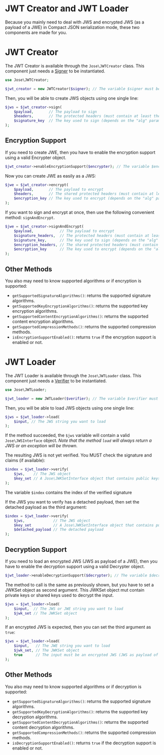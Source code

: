 JWT Creator and JWT Loader
=====================

Because you mainly need to deal with JWS and encrypted JWS (as a payload of a JWE) in Compact JSON serialization mode, these two components are made for you.

# JWT Creator

The JWT Creator is available through the `Jose\JWTCreator` class.
This component just needs a [Signer](Sign.md) to be instantiated.

```php
use Jose\JWTCreator;

$jwt_creator = new JWTCreator($signer); // The variable $signer must be a valid Jose\SignerInterface object
```

Then, you will be able to create JWS objects using one single line:

```php
$jws = $jwt_creator->sign(
    $payload,       // The payload to sign
    $headers,       // The protected headers (must contain at least the "alg" parameter)
    $signature_key  // The key used to sign (depends on the "alg" parameter)
);
```

## Encryption Support

If you need to create JWE, then you have to enable the encryption support using a valid Encrypter object.

```php
$jwt_creator->enableEncryptionSupport($encrypter); // The variable $encrypter must be a valid Jose\EncrypterInterface object
```

Now you can create JWE as easily as a JWS:

```php
$jwe = $jwt_creator->encrypt(
    $payload,       // The payload to encrypt
    $headers,       // The shared protected headers (must contain at least the "alg" and "enc" parameters)
    $encryption_key // The key used to encrypt (depends on the "alg" parameter)
);
```

If you want to sign and encrypt at once, then use the following convenient method: `signAndEncrypt`.

```php
$jwe = $jwt_creator->signAndEncrypt(
    $payload,            // The payload to encrypt
    $signature_headers,  // The protected headers (must contain at least the "alg" parameter)
    $signature_key,      // The key used to sign (depends on the "alg" parameter)
    $encryption_headers, // The shared protected headers (must contain at least the "alg" and "enc" parameters)
    $encryption_key      // The key used to encrypt (depends on the "alg" parameter)
);
```

## Other Methods

You also may need to know supported algorithms or if encryption is supported:

* `getSupportedSignatureAlgorithms()`: returns the supported signature algorithms.
* `getSupportedKeyEncryptionAlgorithms()`: returns the supported key encryption algorithms.
* `getSupportedContentEncryptionAlgorithms()`: returns the supported content encryption algorithms.
* `getSupportedCompressionMethods()`: returns the supported compression methods.
* `isEncryptionSupportEnabled()`: returns `true` if the encryption support is enabled or not.


# JWT Loader

The JWT Loader is available through the `Jose\JWTLoader` class.
This component just needs a [Verifier](Verify.md) to be instantiated.

```php
use Jose\JWTLoader;

$jwt_loader = new JWTLoader($verifier); // The variable $verifier must be a valid Jose\VerifierInterface object
```

Then, you will be able to load JWS objects using one single line:

```php
$jws = $jwt_loader->load(
    $input, // The JWS string you want to load
);
```


If the method succeeded, the `$jws` variable will contain a valid `Jose\JWSInterface` object.
*Note that the method `load` will always return a JWS or an exception will be thrown.*

The resulting JWS is not yet verified. You MUST check the signature and claims (if available):

```php
$index = $jwt_loader->verify(
    $jws,    // The JWS object
    $key_set // A Jose\JWKSetInterface object that contains public keys
);
```

The variable `$index` contains the index of the verified signature 

If the JWS you want to verify has a detached payload, then set the detached payload as the third argument:

```php
$index = $jwt_loader->verify(
    $jws,             // The JWS object
    $key_set          // A Jose\JWKSetInterface object that contains public keys
    $detached_payload // The detached payload
);
```

## Decryption Support

If you need to load an encrypted JWS (JWS as payload of a JWE), then you have to enable the decryption support using a valid Decrypter object.

```php
$jwt_loader->enableDecryptionSupport($decrypter); // The variable $decrypter must be a valid Jose\DecrypterInterface object
```

The method to call is the same as previously shown, but you have to set a JWKSet object as second argument.
This JWKSet object mut contain private keys or shared keys used to decrypt the input.

```php
$jws = $jwt_loader->load(
    $input,  // The JWS or JWE string you want to load
    $jwk_set // The JWKSet object
);
```

If an encrypted JWS is expected, then you can set the third argument as `true`:

```php
$jws = $jwt_loader->load(
    $input,   // The JWE string you want to load
    $jwk_set, // The JWKSet object
    true      // The input must be an encrypted JWS (JWS as payload of a JWE) else an exception will be thrown
);
```

## Other Methods

You also may need to know supported algorithms or if decryption is supported:

* `getSupportedSignatureAlgorithms()`: returns the supported signature algorithms.
* `getSupportedKeyDecryptionAlgorithms()`: returns the supported key decryption algorithms.
* `getSupportedContentDecryptionAlgorithms()`: returns the supported content decryption algorithms.
* `getSupportedCompressionMethods()`: returns the supported compression methods.
* `isDecryptionSupportEnabled()`: returns `true` if the decryption support is enabled or not.
